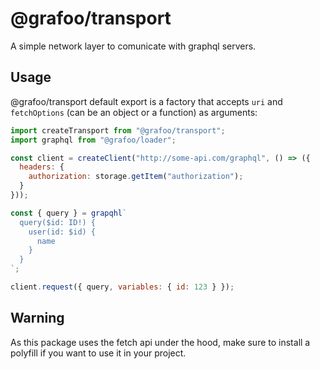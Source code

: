 # @grafoo/transport

A simple network layer to comunicate with graphql servers.

## Usage

@grafoo/transport default export is a factory that accepts `uri` and `fetchOptions` (can be an object or a function) as arguments:

```js
import createTransport from "@grafoo/transport";
import graphql from "@grafoo/loader";

const client = createClient("http://some-api.com/graphql", () => ({
  headers: {
    authorization: storage.getItem("authorization");
  }
}));

const { query } = grapqhl`
  query($id: ID!) {
    user(id: $id) {
      name
    }
  }
`;

client.request({ query, variables: { id: 123 } });
```

## Warning

As this package uses the fetch api under the hood, make sure to install a polyfill if you want to use it in your project.

